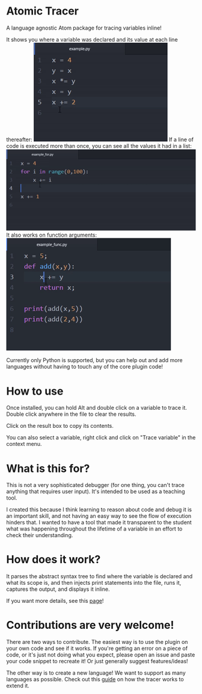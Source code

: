 # Atomic Tracer

A language agnostic Atom package for tracing variables inline!

It shows you where a variable was declared and its value at each line thereafter:
![simple_example](https://raw.githubusercontent.com/OmarShehata/atom-tracer/master/_images/tracer_simple.gif)
If a line of code is executed more than once, you can see all the values it had in a list:
![for_example](https://raw.githubusercontent.com/OmarShehata/atom-tracer/master/_images/tracer_for.gif)
It also works on function arguments:
![funcexample](https://raw.githubusercontent.com/OmarShehata/atom-tracer/master/_images/tracer_func.gif)

Currently only Python is supported, but you can help out and add more languages without having to touch any of the core plugin code!

# How to use

Once installed, you can hold Alt and double click on a variable to trace it. Double click anywhere in the file to clear the results.

Click on the result box to copy its contents.

You can also select a variable, right click and click on "Trace variable" in the context menu.

# What is this for?

This is not a very sophisticated debugger (for one thing, you can't trace anything that requires user input). It's intended to be used as a teaching tool.

I created this because I think learning to reason about code and debug it is an important skill, and not having an easy way to see the flow of execution hinders that. I wanted to have a tool that made it transparent to the student what was happening throughout the lifetime of a variable in an effort to check their understanding.

# How does it work?

It parses the abstract syntax tree to find where the variable is declared and what its scope is, and then injects print statements into the file, runs it, captures the output, and displays it inline.

If you want more details, see this [page](HowItWorks.md)!

# Contributions are very welcome!

There are two ways to contribute. The easiest way is to use the plugin on your own code and see if it works. If you're getting an error on a piece of code, or it's just not doing what you expect, please open an issue and paste your code snippet to recreate it! Or just generally suggest features/ideas!

The other way is to create a new language! We want to support as many languages as possible. Check out this [guide](HowItWorks.md) on how the tracer works to extend it.
